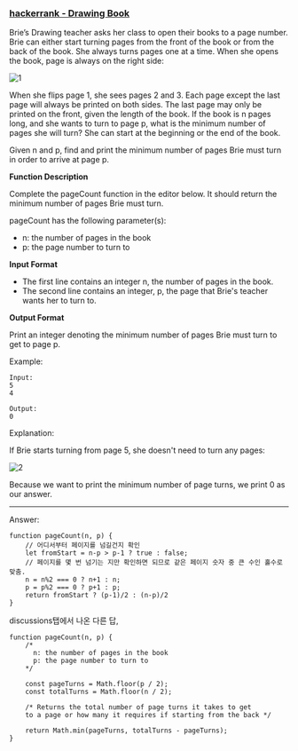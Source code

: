 ### [hackerrank - Drawing Book](https://www.hackerrank.com/challenges/drawing-book/problem)

Brie’s Drawing teacher asks her class to open their books to a page number. Brie can either start turning pages from the front of the book or from the back of the book. She always turns pages one at a time. When she opens the book, page  is always on the right side:

![1](https://s3.amazonaws.com/hr-challenge-images/0/1481920803-d2b54f38f0-book.png)

When she flips page 1, she sees pages 2 and 3. Each page except the last page will always be printed on both sides. The last page may only be printed on the front, given the length of the book. If the book is n pages long, and she wants to turn to page p, what is the minimum number of pages she will turn? She can start at the beginning or the end of the book.

Given n and p, find and print the minimum number of pages Brie must turn in order to arrive at page p.


**Function Description**

Complete the pageCount function in the editor below. It should return the minimum number of pages Brie must turn.

pageCount has the following parameter(s):

* n: the number of pages in the book
* p: the page number to turn to


**Input Format**

* The first line contains an integer n, the number of pages in the book.
* The second line contains an integer, p, the page that Brie's teacher wants her to turn to.


**Output Format**

Print an integer denoting the minimum number of pages Brie must turn to get to page p.



Example: 
```
Input: 
5
4

Output: 
0
```

Explanation:

If Brie starts turning from page 5, she doesn't need to turn any pages:

![2](https://s3.amazonaws.com/hr-challenge-images/22564/1467398392-5d9ac72e45-UntitledDiagram5.png)

Because we want to print the minimum number of page turns, we print 0 as our answer.

---

Answer:
```
function pageCount(n, p) {
    // 어디서부터 페이지를 넘길건지 확인
    let fromStart = n-p > p-1 ? true : false; 
    // 페이지를 몇 번 넘기는 지만 확인하면 되므로 같은 페이지 숫자 중 큰 수인 홀수로 맞춤.
    n = n%2 === 0 ? n+1 : n;
    p = p%2 === 0 ? p+1 : p;
    return fromStart ? (p-1)/2 : (n-p)/2
}
```

discussions탭에서 나온 다른 답,

```
function pageCount(n, p) {
    /*
      n: the number of pages in the book
      p: the page number to turn to
    */

    const pageTurns = Math.floor(p / 2);
    const totalTurns = Math.floor(n / 2);

    /* Returns the total number of page turns it takes to get
    to a page or how many it requires if starting from the back */

    return Math.min(pageTurns, totalTurns - pageTurns);
}
```
